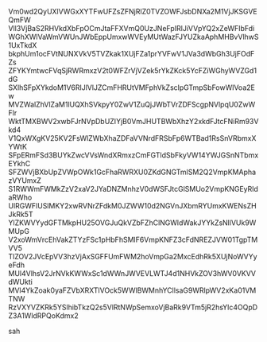 Vm0wd2QyUXlVWGxXYTFwUFZsZFNjRlZ0TVZOWFJsbDNXa2M1VjJKSGVEQmFW
Vll3VjBaS2RHVkdXbFpOCmJtaFFXVmQ0UzJNeFpIRlJiVVpYQ2xZeWFIbFdi
WGhXWlVaWmVWUnJWbEppUmxwWVEyMUtWazFJYUZkaAphMHBvVlhwS1UxTkdX
bkphUm1ocFVtNUNXVkV5TVZkak1XUjFZa1prYVFwV1JVa3dWbGh3UjFOdFZs
ZFYKYmtwcFVqSjRWRmxzV2t0WFZrVjVZek5rYkZKck5YcFZiWGhyWVZGd1dG
SXlhSFpXYkdoM1V6RlJlVlJZCmFHRUtVMFphVkZsclpGTmpSbFowWlVoa2Ew
MVZWalZhVlZaM1lUQXhSVkpyY0ZwV1ZuQjJWbTVrZDFScgpNVlpqU0ZwWFlr
WktTMXBWV2xwbFJrNVpDbUZIYjB0VmJHUTBWbXhzY2xkdFJtcFNiRm93Vkd4
V1QxWXgKV25KV2FsWlZWbXhaZDFaVVNrdFRSbFp6WTBad1RsSnVRbmxXYWtK
SFpERmFSd3BUYkZwcVVsWndXRmxzCmFGTldSbFkyVW14YWJGSnNTbmxEYkhC
SFZWVjBXbUpZVWpOWk1GcFhaRWRXU0ZKdGNGTmlSM2Q2VmpKMAphazVYUmxZ
S1RWWmFWMkZzV2xaV2JYaDNZMnhzV0dWSFJtcGlSMUo2VmpKNGEyRldaRWho
UlRGWFlUSlMKY2xwRVNrZFdkM0JZWW10d2NGVnJXbmRYUmxKWENsZHJkRk5T
YlZKWVYydGFTMkpHU25OVGJuQkVZbFZhClNGWldWakJYYkZsNllVUk9WMUpG
V2xoWmVrcEhVakZTYzFSc1pHbFhSMlF6VmpKNFZ3cFdNREZJVW01TgpTMVV5
TlZOV2JVcEpVV3hzVjAxSGFFUmFWM2hoVmpGa2MxcEdhRk5XUjNoWVYyeFdh
MUl4VlhsV2JrNVkKWWxSc1dWWnJWVEVLWTJ4d1NHVkZOV3hWV0VKVVdWUkti
MVl4YkZoak0yaFZVbXRXTlVOck5WWlBWMnhYCllsaG9WRlpWV2xKa01VMTNW
RzVXYVZKRk5YSlhibTkzQ2s5VlRtNWpSemxoVjBaRk9VTm5jR2hsYlc4OQpD
Z3A1WldRPQoKdmx2

sah